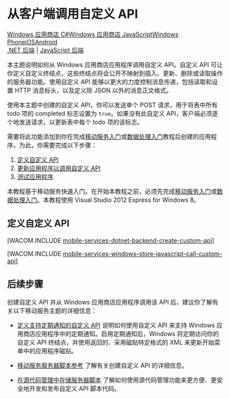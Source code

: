 <properties pageTitle="Call a custom API from a Windows Store client - Mobile Services" metaKeywords="" description="Learn how to define a custom API and then call it from a Windows Store app that use Windows Azure Mobile Services." metaCanonical="" services="mobile-services" documentationCenter="Mobile" title="Call a custom API from the client" authors=""  solutions="" writer="glenga" manager="" editor=""  />
<tags ms.service="mobile-services"
    ms.date=""
    wacn.date=""
    />

# 从客户端调用自定义 API

<div class="dev-center-tutorial-selector sublanding"><a href="/zh-cn/documentation/articles/mobile-services-dotnet-backend-windows-store-dotnet-call-custom-api" title="Windows Store C#">Windows 应用商店 C#</a><a href="/zh-cn/documentation/articles/mobile-services-dotnet-backend-windows-store-javascript-call-custom-api" title="Windows Store JavaScript" class="current">Windows 应用商店 JavaScript</a><a href="/zh-cn/documentation/articles/mobile-services-dotnet-backend-windows-phone-call-custom-api" title="Windows Phone">Windows Phone</a><a href="/zh-cn/documentation/articles/mobile-services-dotnet-backend-ios-call-custom-api" title="iOS">iOS</a><a href="/zh-cn/documentation/articles/mobile-services-dotnet-backend-android-call-custom-api" title="Android">Android</a>
</div>
<div class="dev-center-tutorial-subselector"><a href="/zh-cn/documentation/articles/mobile-services-dotnet-backend-windows-store-javascript-call-custom-api" title=".NET backend" class="current">.NET 后端</a> | <a href="/zh-cn/documentation/articles/mobile-services-windows-store-javascript-call-custom-api"  title="JavaScript backend">JavaScript 后端</a></div>

本主题说明如何从 Windows 应用商店应用程序调用自定义 API。自定义 API 可让你定义自定义终结点，这些终结点将会公开不映射到插入、更新、删除或读取操作的服务器功能。使用自定义 API 能够以更大的力度控制消息传递，包括读取和设置 HTTP 消息标头，以及定义除 JSON 以外的消息正文格式。

使用本主题中创建的自定义 API，你可以发送单个 POST 请求，用于将表中所有 todo 项的 completed 标志设置为 `true`。如果没有此自定义 API，客户端必须逐个地发送请求，以更新表中每个 todo 项的该标志。

需要将此功能添加到你在完成[移动服务入门][]或[数据处理入门][]教程后创建的应用程序。为此，你需要完成以下步骤：

1.  [定义自定义 API][]
2.  [更新应用程序以调用自定义 API][]
3.  [测试应用程序][]

本教程基于移动服务快速入门。在开始本教程之前，必须先完成[移动服务入门][]或[数据处理入门][]。本教程使用 Visual Studio 2012 Express for Windows 8。

<a name="define-custom-api"></a>
## 定义自定义 API

[WACOM.INCLUDE [mobile-services-dotnet-backend-create-custom-api](../includes/mobile-services-dotnet-backend-create-custom-api.md)]

[WACOM.INCLUDE [mobile-services-windows-store-javascript-call-custom-api](../includes/mobile-services-windows-store-javascript-call-custom-api.md)]

## 后续步骤

创建自定义 API 并从 Windows 应用商店应用程序调用该 API 后，建议你了解有关以下移动服务主题的详细信息：

-   [定义支持定期通知的自定义 API][]
    说明如何使用自定义 API 来支持 Windows 应用商店应用程序中的定期通知。启用定期通知后，Windows 将定期访问你的自定义 API 终结点，并使用返回的、采用磁贴特定格式的 XML 来更新开始菜单中的应用程序磁贴。

-   [移动服务服务器脚本参考][]
    了解有关创建自定义 API 的详细信息。

-   [在源代码管理中存储服务器脚本][]
    了解如何使用源代码管理功能来更方便、更安全地开发和发布自定义 API 脚本代码。

  [Windows 应用商店 C\#]: /zh-cn/documentation/articles/mobile-services-dotnet-backend-windows-store-dotnet-call-custom-api "Windows 应用商店 C#"
  [Windows 应用商店 JavaScript]: /zh-cn/documentation/articles/mobile-services-dotnet-backend-windows-store-javascript-call-custom-api "Windows 应用商店 JavaScript"
  [Windows Phone]: /zh-cn/documentation/articles/mobile-services-dotnet-backend-windows-phone-call-custom-api "Windows Phone"
  [iOS]: /zh-cn/documentation/articles/mobile-services-dotnet-backend-ios-call-custom-api "iOS"
  [Android]: /zh-cn/documentation/articles/mobile-services-dotnet-backend-android-call-custom-api "Android"
  [.NET 后端]: /zh-cn/documentation/articles/mobile-services-dotnet-backend-windows-store-javascript-call-custom-api ".NET 后端"
  [JavaScript 后端]: /zh-cn/documentation/articles/mobile-services-windows-store-javascript-call-custom-api "JavaScript 后端"
  [移动服务入门]: /zh-cn/documentation/articles/mobile-services-windows-store-get-started/
  [数据处理入门]: /zh-cn/documentation/articles/mobile-services-dotnet-backend-windows-store-javascript-get-started-data/
  [定义自定义 API]: #define-custom-api
  [更新应用程序以调用自定义 API]: #update-app
  [测试应用程序]: #test-app
  [mobile-services-dotnet-backend-create-custom-api]: ../includes/mobile-services-dotnet-backend-create-custom-api.md
  [mobile-services-windows-store-javascript-call-custom-api]: ../includes/mobile-services-windows-store-javascript-call-custom-api.md
  [定义支持定期通知的自定义 API]: /zh-cn/documentation/articles/mobile-services-windows-store-javascript-create-pull-notifications
  [移动服务服务器脚本参考]: http://go.microsoft.com/fwlink/?LinkId=262293
  [在源代码管理中存储服务器脚本]: /zh-cn/documentation/articles/mobile-services-store-scripts-source-control
